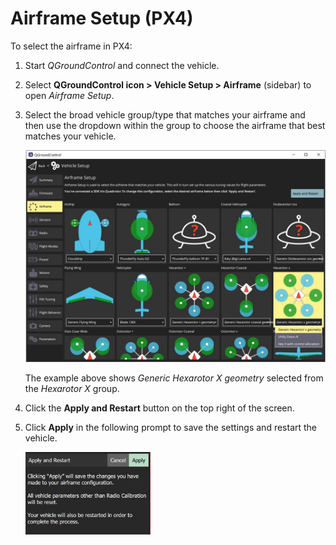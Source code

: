 # Airframe Setup (PX4)

To select the airframe in PX4:

1. Start *QGroundControl* and connect the vehicle.
1. Select **QGroundControl icon > Vehicle Setup > Airframe** (sidebar) to open *Airframe Setup*.
1. Select the broad vehicle group/type that matches your airframe and then use the dropdown within the group to choose the airframe that best matches your vehicle. 
   
   ![Airframe options](../../../assets/setup/airframe_px4/airframe_px4.jpg)
   
   The example above shows *Generic Hexarotor X geometry* selected from the *Hexarotor X* group.

1. Click the **Apply and Restart** button on the top right of the screen.
1. Click **Apply** in the following prompt to save the settings and restart the vehicle.

   <img src="../../../assets/setup/airframe_px4/airframe_px4_apply_prompt.jpg" width="200px" title="Apply airframe selection prompt" />

